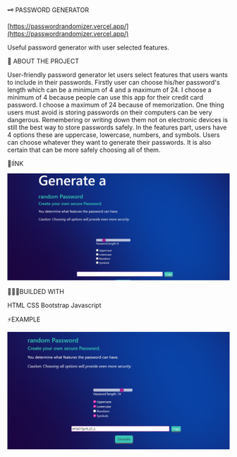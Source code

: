 
 🗝 PASSWORD GENERATOR

 [https://passwordrandomizer.vercel.app/](https://passwordrandomizer.vercel.app/)

   Useful password generator with user selected features.




 📜 ABOUT THE PROJECT

   User-friendly password generator let users select features that users wants to include in their passwords. 
Firstly user can choose his/her password's length which can be a minimum of 4 and a maximum of 24. I choose a minimum of 4 because people can use this app for their credit card password. I choose a maximum of 24 because of memorization. One thing users must avoid is storing passwords on their computers can be very dangerous. Remembering or writing down them not on electronic devices is still the best way to store passwords safely. In the features part, users have 4 options these are uppercase, lowercase, numbers, and symbols. Users can choose whatever they want to generate their passwords. It is also certain that can be more safely choosing all of them.

 🔗lİNK

![Alt text](assets/Sample-one.PNG)

👨🏻‍💻BUILDED WITH

HTML
CSS
Bootstrap
Javascript


⚡️EXAMPLE

![Alt text](assets/Sample-two.PNG)

